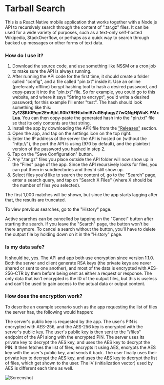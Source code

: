 # Tarball Search

This is a React Native mobile application that works together with a Node.js API to recursively search through the content of ".tar.gz" files. It can be used for a wide variety of purposes, such as a text-only self-hosted Wikipedia, StackOverflow, or perhaps as a quick way to search through backed up messages or other forms of text data.

### How do I use it?

1. Download the source code, and use something like NSSM or a cron job to make sure the API is always running.
2. After running the API code for the first time, it should create a folder called "config", and a file called "pin.txt" inside it. Use an online (preferably offline) bcrypt hashing tool to hash a desired password, and copy-paste it into the "pin.txt" file. So for example, you could go to [this](https://bcrypt-generator.com/) website, and where it says "String to encrypt", you'd write a desired password; for this example I'll enter "test". The hash should look something like this:
 **$2y$12$lU0Pqm2Em6jbLS0b79ENtulmIB7uGEqtagyZ7wQNgHjWuK.PMxLua**. You can then copy-paste the generated hash into the "pin.txt" file so that its only contents are that string. 
 3. Install the app by downloading the APK file from the ["Releases"](https://github.com/Xtrendence/Tarball-Search/releases) section.
 4. Open the app, and tap on the settings icon on the top right.
 5. Enter the IP address of the server the API is hosted on (without the "http://"), the port the API is using (970 by default), and the plaintext version of the password you hashed in step 2.
 6. Tap on the "Save Configuration" button.
 7. Any ".tar.gz" files you place outside the API folder will now show up in the "Files" page of the app. Since the API recursively looks for files, you can put them in subdirectories and they'd still show up. 
 8. Select files you'd like to search the content of, go to the "Search" page, enter a search query, and tap on "Search X Files" (where X should be the number of files you selected).
 
The first 1,000 matches will be shown, but since the app starts lagging after that, the results are truncated.

To view previous searches, go to the "History" page. 

Active searches can be cancelled by tapping on the "Cancel" button after starting the search. If you leave the "Search" page, the button won't be there anymore. To cancel a search without the button, you'll have to delete the output file by holding down on it in the "History" page.

### Is my data safe?

It should be, yes. The API and app both use encryption since version 1.1.0. Both the server and client generate RSA keys (the private keys are never shared or sent to one another), and most of the data is encrypted with AES-256-CTR by them before being sent as either a request or response. The only data that isn't encrypted is the ID of the output files, but this is useless and can't be used to gain access to the actual data or output content.

### How does the encryption work?

To describe an example scenario such as the app requesting the list of files the server has, the following would happen:

The server's public key is requested by the app. The user's PIN is encrypted with AES-256, and the AES-256 key is encrypted with the server's public key. The user's public key is then sent to the "/files" endpoint of the API along with the encrypted PIN. The server uses its private key to decrypt the AES key, and uses the AES key to decrypt the PIN. It then fetches the list of files, encrypts it using AES, encrypts the AES key with the user's public key, and sends it back. The user finally uses their private key to decrypt the AES key, and uses the AES key to decrypt the list of files, which get shown to the user. The IV (initialization vector) used by AES is different each time as well.

![Screenshot](https://i.imgur.com/DafoTIb.png)
